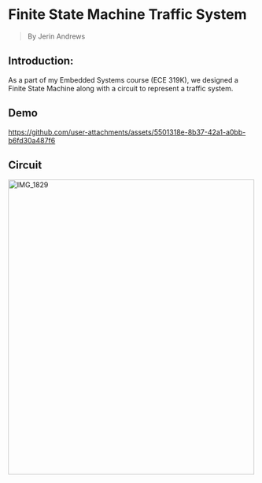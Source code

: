 # Finite State Machine Traffic System
> By Jerin Andrews

## Introduction:
As a part of my Embedded Systems course (ECE 319K), we designed a Finite State Machine along with a circuit to represent a traffic system.

## Demo
https://github.com/user-attachments/assets/5501318e-8b37-42a1-a0bb-b6fd30a487f6

## Circuit
<img src="https://github.com/user-attachments/assets/cb1bf3df-cfd6-4929-855e-72cf0d0c1388" alt="IMG_1829" width="500" height="600">
